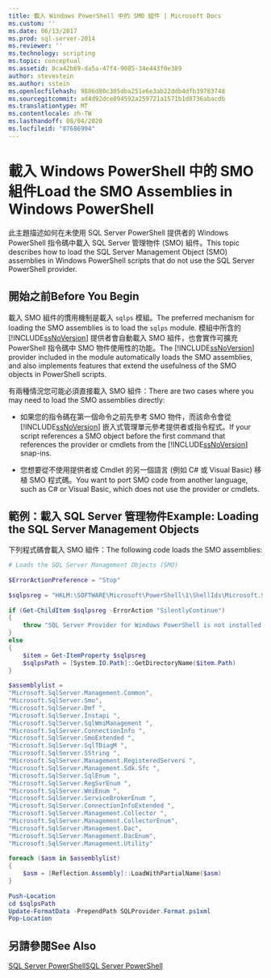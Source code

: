 ```yaml
---
title: 載入 Windows PowerShell 中的 SMO 組件 | Microsoft Docs
ms.custom: ''
ms.date: 06/13/2017
ms.prod: sql-server-2014
ms.reviewer: ''
ms.technology: scripting
ms.topic: conceptual
ms.assetid: 8ca42b69-da5a-47f4-9085-34e443f0e389
author: stevestein
ms.author: sstein
ms.openlocfilehash: 9886d80c305dba251e6e3ab22ddb4dfb39783748
ms.sourcegitcommit: ad4d92dce894592a259721a1571b1d8736abacdb
ms.translationtype: MT
ms.contentlocale: zh-TW
ms.lasthandoff: 08/04/2020
ms.locfileid: "87686994"
---
```

# <a name="load-the-smo-assemblies-in-windows-powershell"></a><span data-ttu-id="d565f-102">載入 Windows PowerShell 中的 SMO 組件</span><span class="sxs-lookup"><span data-stu-id="d565f-102">Load the SMO Assemblies in Windows PowerShell</span></span>
  <span data-ttu-id="d565f-103">此主題描述如何在未使用 SQL Server PowerShell 提供者的 Windows PowerShell 指令碼中載入 SQL Server 管理物件 (SMO) 組件。</span><span class="sxs-lookup"><span data-stu-id="d565f-103">This topic describes how to load the SQL Server Management Object (SMO) assemblies in Windows PowerShell scripts that do not use the SQL Server PowerShell provider.</span></span>  
  
## <a name="before-you-begin"></a><span data-ttu-id="d565f-104">開始之前</span><span class="sxs-lookup"><span data-stu-id="d565f-104">Before You Begin</span></span>  
 <span data-ttu-id="d565f-105">載入 SMO 組件的慣用機制是載入 `sqlps` 模組。</span><span class="sxs-lookup"><span data-stu-id="d565f-105">The preferred mechanism for loading the SMO assemblies is to load the `sqlps` module.</span></span> <span data-ttu-id="d565f-106">模組中所含的 [!INCLUDE[ssNoVersion](../includes/ssnoversion-md.md)] 提供者會自動載入 SMO 組件，也會實作可擴充 PowerShell 指令碼中 SMO 物件使用性的功能。</span><span class="sxs-lookup"><span data-stu-id="d565f-106">The [!INCLUDE[ssNoVersion](../includes/ssnoversion-md.md)] provider included in the module automatically loads the SMO assemblies, and also implements features that extend the usefulness of the SMO objects in PowerShell scripts.</span></span>  
  
 <span data-ttu-id="d565f-107">有兩種情況您可能必須直接載入 SMO 組件：</span><span class="sxs-lookup"><span data-stu-id="d565f-107">There are two cases where you may need to load the SMO assemblies directly:</span></span>  
  
-   <span data-ttu-id="d565f-108">如果您的指令碼在第一個命令之前先參考 SMO 物件，而該命令會從 [!INCLUDE[ssNoVersion](../includes/ssnoversion-md.md)] 嵌入式管理單元參考提供者或指令程式。</span><span class="sxs-lookup"><span data-stu-id="d565f-108">If your script references a SMO object before the first command that references the provider or cmdlets from the [!INCLUDE[ssNoVersion](../includes/ssnoversion-md.md)] snap-ins.</span></span>  
  
-   <span data-ttu-id="d565f-109">您想要從不使用提供者或 Cmdlet 的另一個語言 (例如 C# 或 Visual Basic) 移植 SMO 程式碼。</span><span class="sxs-lookup"><span data-stu-id="d565f-109">You want to port SMO code from another language, such as C# or Visual Basic, which does not use the provider or cmdlets.</span></span>  
  
## <a name="example-loading-the-sql-server-management-objects"></a><span data-ttu-id="d565f-110">範例：載入 SQL Server 管理物件</span><span class="sxs-lookup"><span data-stu-id="d565f-110">Example: Loading the SQL Server Management Objects</span></span>  
 <span data-ttu-id="d565f-111">下列程式碼會載入 SMO 組件：</span><span class="sxs-lookup"><span data-stu-id="d565f-111">The following code loads the SMO assemblies:</span></span>  
  
```powershell
# Loads the SQL Server Management Objects (SMO)  
  
$ErrorActionPreference = "Stop"  
  
$sqlpsreg = "HKLM:\SOFTWARE\Microsoft\PowerShell\1\ShellIds\Microsoft.SqlServer.Management.PowerShell.sqlps"  
  
if (Get-ChildItem $sqlpsreg -ErrorAction "SilentlyContinue")  
{  
    throw "SQL Server Provider for Windows PowerShell is not installed."  
}  
else  
{  
    $item = Get-ItemProperty $sqlpsreg  
    $sqlpsPath = [System.IO.Path]::GetDirectoryName($item.Path)  
}  
  
$assemblylist =   
"Microsoft.SqlServer.Management.Common",  
"Microsoft.SqlServer.Smo",  
"Microsoft.SqlServer.Dmf ",  
"Microsoft.SqlServer.Instapi ",  
"Microsoft.SqlServer.SqlWmiManagement ",  
"Microsoft.SqlServer.ConnectionInfo ",  
"Microsoft.SqlServer.SmoExtended ",  
"Microsoft.SqlServer.SqlTDiagM ",  
"Microsoft.SqlServer.SString ",  
"Microsoft.SqlServer.Management.RegisteredServers ",  
"Microsoft.SqlServer.Management.Sdk.Sfc ",  
"Microsoft.SqlServer.SqlEnum ",  
"Microsoft.SqlServer.RegSvrEnum ",  
"Microsoft.SqlServer.WmiEnum ",  
"Microsoft.SqlServer.ServiceBrokerEnum ",  
"Microsoft.SqlServer.ConnectionInfoExtended ",  
"Microsoft.SqlServer.Management.Collector ",  
"Microsoft.SqlServer.Management.CollectorEnum",  
"Microsoft.SqlServer.Management.Dac",  
"Microsoft.SqlServer.Management.DacEnum",  
"Microsoft.SqlServer.Management.Utility"  
  
foreach ($asm in $assemblylist)  
{  
    $asm = [Reflection.Assembly]::LoadWithPartialName($asm)  
}  
  
Push-Location  
cd $sqlpsPath  
Update-FormatData -PrependPath SQLProvider.Format.ps1xml
Pop-Location  
```  
  
## <a name="see-also"></a><span data-ttu-id="d565f-112">另請參閱</span><span class="sxs-lookup"><span data-stu-id="d565f-112">See Also</span></span>  
 [<span data-ttu-id="d565f-113">SQL Server PowerShell</span><span class="sxs-lookup"><span data-stu-id="d565f-113">SQL Server PowerShell</span></span>](sql-server-powershell.md)  
